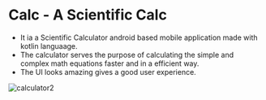 # Calc - A Scientific Calc
- It ia a Scientific Calculator android based mobile application made with kotlin languaage. 
- The calculator serves the purpose of calculating the simple and complex math equations faster and in a efficient way.
- The UI looks amazing gives a good user experience.

 ![calculator2](https://user-images.githubusercontent.com/83864140/120520658-afdd9080-c3f1-11eb-898b-e02438c02a63.jpg)
